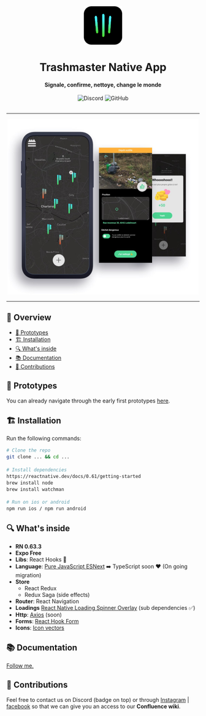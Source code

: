<div align="center">
    <img src="./assets/docs/trash-ios-app-icon.png" width="100px" alt="trashmaster logo">
    <h1>Trashmaster Native App</h1>
</div>

<h4 align="center">Signale, confirme, nettoye, change le monde</h4>

<div align="center">
  <img alt="Discord" src="https://img.shields.io/discord/738389801602121738">
  <img alt="GitHub" src="https://img.shields.io/github/license/tommy-v/simple-event-list">
</div>

<br />

---

<div align="center">
  <img src="./assets/docs/iphone-group.jpg" width="500px" alt="trashmaster prototypes">
</div>

---

## 👀 Overview <!-- omit in toc -->

- [📱 Prototypes](#-prototypes)
- [🏗 Installation](#-installation)
- [🔍 What's inside](#-whats-inside)
- [📚 Documentation](#-documentation)
- [🙌 Contributions](#-contributions)

## 📱 Prototypes

You can already navigate through the early first prototypes [here](https://www.figma.com/proto/BBaugjhYsSMU8dTrc1MgpN/wireframes?node-id=40%3A843&viewport=332%2C-124%2C0.4580148756504059&scaling=min-zoom).

## 🏗 Installation

Run the following commands:

```sh
# Clone the repo
git clone ... && cd ...

# Install dependencies
https://reactnative.dev/docs/0.61/getting-started
brew install node
brew install watchman

# Run on ios or android
npm run ios / npm run android
```

## 🔍 What's inside

- **RN 0.63.3**
- **Expo Free**
- **Libs**: React Hooks 💪
- **Language**: [Pure JavaScript ESNext](https://www.ecma-international.org/ecma-262/#sec-intro) ➡️ TypeScript soon ❤️ (On going migration)
- **Store**
  - React Redux
  - Redux Saga (side effects)
- **Router**: React Navigation
- **Loadings** [React Native Loading Spinner Overlay](https://github.com/joinspontaneous/react-native-loading-spinner-overlay) (sub dependencies ✅)
- **Http**: [Axios](https://github.com/axios/axios) (soon)
- **Forms**: [React Hook Form](https://react-hook-form.com)
- **Icons**: [Icon vectors](https://github.com/oblador/react-native-vector-icons#bundled-icon-sets)

## 📚 Documentation

[Follow me.](docs/general.md)

## 🙌 Contributions

Feel free to contact us on Discord (badge on top) or through [Instagram](https://www.instagram.com/trashmaster_be/) | [facebook](https://www.facebook.com/Trashmaster-592354701141792) so that we can give you an access to our **Confluence wiki**.
